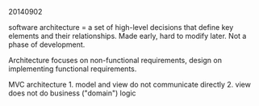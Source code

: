 20140902

software architecture = a set of high-level decisions that define key 
    elements and their relationships. Made early, hard to modify later. 
    Not a phase of development. 

Architecture focuses on non-functional requirements, design on implementing 
    functional requirements. 

MVC architecture
    1. model and view do not communicate directly
    2. view does not do business ("domain") logic
